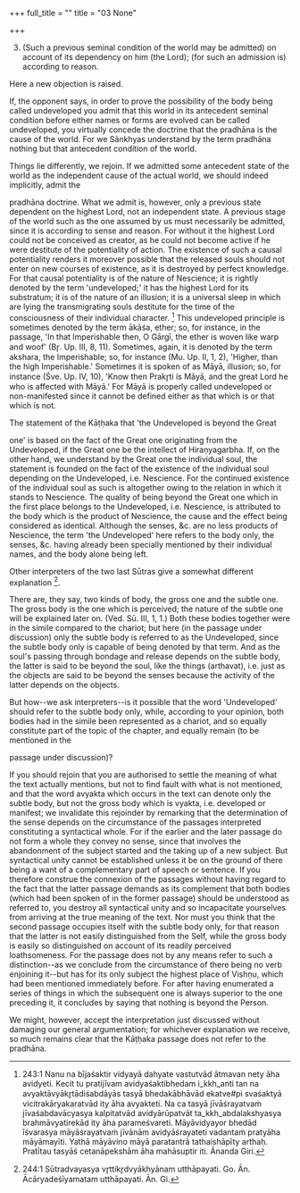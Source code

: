 +++
full_title = ""
title = "03 None"

+++


3. (Such a previous seminal condition of the world may be admitted) on account of its dependency on him (the Lord); (for such an admission is) according to reason.

Here a new objection is raised.

If, the opponent says, in order to prove the possibility of the body being called undeveloped you admit that this world in its antecedent seminal condition before either names or forms are evolved can be called undeveloped, you virtually concede the doctrine that the pradhāna is the cause of the world. For we Sānkhyas understand by the term pradhāna nothing but that antecedent condition of the world.

Things lie differently, we rejoin. If we admitted some antecedent state of the world as the independent cause of the actual world, we should indeed implicitly, admit the

pradhāna doctrine. What we admit is, however, only a previous state dependent on the highest Lord, not an independent state. A previous stage of the world such as the one assumed by us must necessarily be admitted, since it is according to sense and reason. For without it the highest Lord could not be conceived as creator, as he could not become active if he were destitute of the potentiality of action. The existence of such a causal potentiality renders it moreover possible that the released souls should not enter on new courses of existence, as it is destroyed by perfect knowledge. For that causal potentiality is of the nature of Nescience; it is rightly denoted by the term 'undeveloped;' it has the highest Lord for its substratum; it is of the nature of an illusion; it is a universal sleep in which are lying the transmigrating souls destitute for the time of the consciousness of their individual character.  [^fn_234] This undeveloped principle is sometimes denoted by the term ākāśa, ether; so, for instance, in the passage, 'In that Imperishable then, O Gārgī, the ether is woven like warp and woof' (Br̥. Up. III, 8, 11). Sometimes, again, it is denoted by the term akshara, the Imperishable; so, for instance (Mu. Up. II, 1, 2), 'Higher, than the high Imperishable.' Sometimes it is spoken of as Māyā, illusion; so, for instance (Śve. Up. IV, 10), 'Know then Prakr̥ti is Māyā, and the great Lord he who is affected with Māyā.' For Māyā is properly called undeveloped or non-manifested since it cannot be defined either as that which is or that which is not.

The statement of the Kāṭḥaka that 'the Undeveloped is beyond the Great

[^fn_234]: 243:1 Nanu na bījaśaktir vidyayā dahyate vastutvād ātmavan nety āha avidyeti. Kecit tu pratijīvam avidyaśaktibhedam i_kkh_anti tan na avyaktāvyākr̥tādiśabdāyās tasyā bhedakābhāvād ekatve#pi svaśaktyā vicitrakāryakaratvād ity āha avyakteti. Na ca tasyā jīvāśrayatvaṁ jīvaśabdavācyasya kalpitatvād avidyārūpatvāt ta_kkh_abdalakshyasya brahmāvyatirekād ity āha parameśvareti. Māyāvidyayor bhedād īśvarasya māyāśrayatvaṁ jīvānām avidyāśrayateti vadantaṁ pratyāha māyāmayīti. Yathā māyāvino māyā paratantrā tathaishāpīty arthaḥ. Pratītau tasyāś cetanāpekshām āha mahāsuptir iti. Ānanda Giri.

one' is based on the fact of the Great one originating from the Undeveloped, if the Great one be the intellect of Hiraṇyagarbha. If, on the other hand, we understand by the Great one the individual soul, the statement is founded on the fact of the existence of the individual soul depending on the Undeveloped, i.e. Nescience. For the continued existence of the individual soul as such is altogether owing to the relation in which it stands to Nescience. The quality of being beyond the Great one which in the first place belongs to the Undeveloped, i.e. Nescience, is attributed to the body which is the product of Nescience, the cause and the effect being considered as identical. Although the senses, &c. are no less products of Nescience, the term 'the Undeveloped' here refers to the body only, the senses, &c. having already been specially mentioned by their individual names, and the body alone being left.

Other interpreters of the two last Sūtras give a somewhat different explanation  [^fn_235].

There are, they say, two kinds of body, the gross one and the subtle one. The gross body is the one which is perceived; the nature of the subtle one will be explained later on. (Ved. Sū. III, 1, 1.) Both these bodies together were in the simile compared to the chariot; but here (in the passage under discussion) only the subtle body is referred to as the Undeveloped, since the subtle body only is capable of being denoted by that term. And as the soul's passing through bondage and release depends on the subtle body, the latter is said to be beyond the soul, like the things (arthavat), i.e. just as the objects are said to be beyond the senses because the activity of the latter depends on the objects.

But how--we ask interpreters--is it possible that the word 'Undeveloped' should refer to the subtle body only, while, according to your opinion, both bodies had in the simile been represented as a chariot, and so equally constitute part of the topic of the chapter, and equally remain (to be mentioned in the

[^fn_235]: 244:1 Sūtradvayasya vr̥ttikr̥dvyākhyānam utthāpayati. Go. Ān. Ācāryadeśīyamatam utthāpayati. Ān. Gi.

passage under discussion)?

If you should rejoin that you are authorised to settle the meaning of what the text actually mentions, but not to find fault with what is not mentioned, and that the word avyakta which occurs in the text can denote only the subtle body, but not the gross body which is vyakta, i.e. developed or manifest; we invalidate this rejoinder by remarking that the determination of the sense depends on the circumstance of the passages interpreted constituting a syntactical whole. For if the earlier and the later passage do not form a whole they convey no sense, since that involves the abandonment of the subject started and the taking up of a new subject. But syntactical unity cannot be established unless it be on the ground of there being a want of a complementary part of speech or sentence. If you therefore construe the connexion of the passages without having regard to the fact that the latter passage demands as its complement that both bodies (which had been spoken of in the former passage) should be understood as referred to, you destroy all syntactical unity and so incapacitate yourselves from arriving at the true meaning of the text. Nor must you think that the second passage occupies itself with the subtle body only, for that reason that the latter is not easily distinguished from the Self, while the gross body is easily so distinguished on account of its readily perceived loathsomeness. For the passage does not by any means refer to such a distinction--as we conclude from the circumstance of there being no verb enjoining it--but has for its only subject the highest place of Vishṇu, which had been mentioned immediately before. For after having enumerated a series of things in which the subsequent one is always superior to the one preceding it, it concludes by saying that nothing is beyond the Person.

We might, however, accept the interpretation just discussed without damaging our general argumentation; for whichever explanation we receive, so much remains clear that the Kāṭḥaka passage does not refer to the pradhāna.

